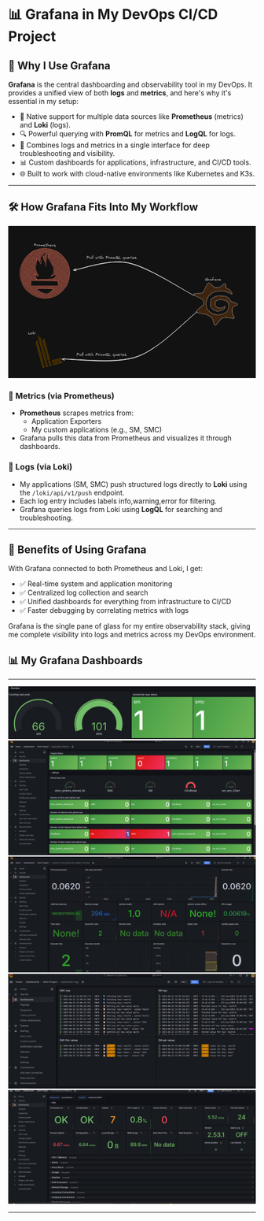 # 📊 Grafana in My DevOps CI/CD Project

## 📌 Why I Use Grafana

**Grafana** is the central dashboarding and observability tool in my DevOps. It provides a unified view of both **logs** and **metrics**, and here's why it's essential in my setup:

- 🧩 Native support for multiple data sources like **Prometheus** (metrics) and **Loki** (logs).
- 🔍 Powerful querying with **PromQL** for metrics and **LogQL** for logs.
- 🧠 Combines logs and metrics in a single interface for deep troubleshooting and visibility.
- 📊 Custom dashboards for applications, infrastructure, and CI/CD tools.
- 🌐 Built to work with cloud-native environments like Kubernetes and K3s.

---

## 🛠️ How Grafana Fits Into My Workflow

![Grafana Architecture Diagram](/images/grafana.png)

### 🔸 Metrics (via Prometheus)

- **Prometheus** scrapes metrics from:
  - Application Exporters
  - My custom applications (e.g., SM, SMC)
- Grafana pulls this data from Prometheus and visualizes it through dashboards.

### 🔹 Logs (via Loki)

- My applications (SM, SMC) push structured logs directly to **Loki** using the `/loki/api/v1/push` endpoint.
- Each log entry includes labels info,warning,error for filtering.
- Grafana queries logs from Loki using **LogQL** for searching and troubleshooting.

---

## 🧠 Benefits of Using Grafana

With Grafana connected to both Prometheus and Loki, I get:

- ✅ Real-time system and application monitoring
- ✅ Centralized log collection and search
- ✅ Unified dashboards for everything from infrastructure to CI/CD
- ✅ Faster debugging by correlating metrics with logs

Grafana is the single pane of glass for my entire observability stack, giving me complete visibility into logs and metrics across my DevOps environment.

## 📊 My Grafana Dashboards
---

![Grafana Architecture Diagram](images/grafana_docker.png)
![Grafana Architecture Diagram](images/grafana_github.png)
![Grafana Architecture Diagram](images/grafana_jenkins.png)
![Grafana Architecture Diagram](images/grafana_logs.png)
![Grafana Architecture Diagram](images/grafana_prometheus.png)

---